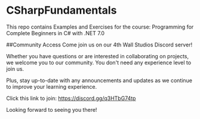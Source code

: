 # CSharpFundamentals

This repo contains Examples and Exercises for the course: Programming for Complete Beginners in C# with .NET 7.0


##Community Access
Come join us on our 4th Wall Studios Discord server!

Whether you have questions or are interested in collaborating on projects, we welcome you to our community. You don't need any experience level to join us.

Plus, stay up-to-date with any announcements and updates as we continue to improve your learning experience.

Click this link to join: https://discord.gg/q3HTbG74tp

Looking forward to seeing you there!
